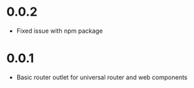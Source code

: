 # 0.0.2
* Fixed issue with npm package

# 0.0.1
* Basic router outlet for universal router and web components
